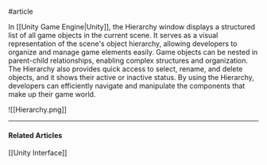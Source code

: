 #article

In [[Unity Game Engine|Unity]], the Hierarchy window displays a structured list of all game objects in the current scene. It serves as a visual representation of the scene's object hierarchy, allowing developers to organize and manage game elements easily. Game objects can be nested in parent-child relationships, enabling complex structures and organization. The Hierarchy also provides quick access to select, rename, and delete objects, and it shows their active or inactive status. By using the Hierarchy, developers can efficiently navigate and manipulate the components that make up their game world.

![[Hierarchy.png]]

---
#### Related Articles
[[Unity Interface]]